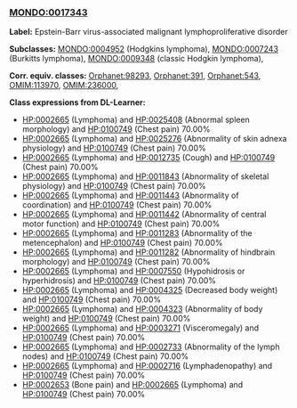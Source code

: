 
### [MONDO:0017343](http://purl.obolibrary.org/obo/MONDO_0017343)
**Label:** Epstein-Barr virus-associated malignant lymphoproliferative disorder

**Subclasses:** [MONDO:0004952](http://purl.obolibrary.org/obo/MONDO_0004952) (Hodgkins lymphoma), [MONDO:0007243](http://purl.obolibrary.org/obo/MONDO_0007243) (Burkitts lymphoma), [MONDO:0009348](http://purl.obolibrary.org/obo/MONDO_0009348) (classic Hodgkin lymphoma), 

**Corr. equiv. classes:** [Orphanet:98293](http://www.orpha.net/ORDO/Orphanet_98293), [Orphanet:391](http://www.orpha.net/ORDO/Orphanet_391), [Orphanet:543](http://www.orpha.net/ORDO/Orphanet_543), [OMIM:113970](http://purl.obolibrary.org/obo/OMIM_113970), [OMIM:236000](http://purl.obolibrary.org/obo/OMIM_236000), 

**Class expressions from DL-Learner:**

- [HP:0002665](http://purl.obolibrary.org/obo/HP_0002665) (Lymphoma) and [HP:0025408](http://purl.obolibrary.org/obo/HP_0025408) (Abnormal spleen morphology) and [HP:0100749](http://purl.obolibrary.org/obo/HP_0100749) (Chest pain) 70.00%
- [HP:0002665](http://purl.obolibrary.org/obo/HP_0002665) (Lymphoma) and [HP:0025276](http://purl.obolibrary.org/obo/HP_0025276) (Abnormality of skin adnexa physiology) and [HP:0100749](http://purl.obolibrary.org/obo/HP_0100749) (Chest pain) 70.00%
- [HP:0002665](http://purl.obolibrary.org/obo/HP_0002665) (Lymphoma) and [HP:0012735](http://purl.obolibrary.org/obo/HP_0012735) (Cough) and [HP:0100749](http://purl.obolibrary.org/obo/HP_0100749) (Chest pain) 70.00%
- [HP:0002665](http://purl.obolibrary.org/obo/HP_0002665) (Lymphoma) and [HP:0011843](http://purl.obolibrary.org/obo/HP_0011843) (Abnormality of skeletal physiology) and [HP:0100749](http://purl.obolibrary.org/obo/HP_0100749) (Chest pain) 70.00%
- [HP:0002665](http://purl.obolibrary.org/obo/HP_0002665) (Lymphoma) and [HP:0011443](http://purl.obolibrary.org/obo/HP_0011443) (Abnormality of coordination) and [HP:0100749](http://purl.obolibrary.org/obo/HP_0100749) (Chest pain) 70.00%
- [HP:0002665](http://purl.obolibrary.org/obo/HP_0002665) (Lymphoma) and [HP:0011442](http://purl.obolibrary.org/obo/HP_0011442) (Abnormality of central motor function) and [HP:0100749](http://purl.obolibrary.org/obo/HP_0100749) (Chest pain) 70.00%
- [HP:0002665](http://purl.obolibrary.org/obo/HP_0002665) (Lymphoma) and [HP:0011283](http://purl.obolibrary.org/obo/HP_0011283) (Abnormality of the metencephalon) and [HP:0100749](http://purl.obolibrary.org/obo/HP_0100749) (Chest pain) 70.00%
- [HP:0002665](http://purl.obolibrary.org/obo/HP_0002665) (Lymphoma) and [HP:0011282](http://purl.obolibrary.org/obo/HP_0011282) (Abnormality of hindbrain morphology) and [HP:0100749](http://purl.obolibrary.org/obo/HP_0100749) (Chest pain) 70.00%
- [HP:0002665](http://purl.obolibrary.org/obo/HP_0002665) (Lymphoma) and [HP:0007550](http://purl.obolibrary.org/obo/HP_0007550) (Hypohidrosis or hyperhidrosis) and [HP:0100749](http://purl.obolibrary.org/obo/HP_0100749) (Chest pain) 70.00%
- [HP:0002665](http://purl.obolibrary.org/obo/HP_0002665) (Lymphoma) and [HP:0004325](http://purl.obolibrary.org/obo/HP_0004325) (Decreased body weight) and [HP:0100749](http://purl.obolibrary.org/obo/HP_0100749) (Chest pain) 70.00%
- [HP:0002665](http://purl.obolibrary.org/obo/HP_0002665) (Lymphoma) and [HP:0004323](http://purl.obolibrary.org/obo/HP_0004323) (Abnormality of body weight) and [HP:0100749](http://purl.obolibrary.org/obo/HP_0100749) (Chest pain) 70.00%
- [HP:0002665](http://purl.obolibrary.org/obo/HP_0002665) (Lymphoma) and [HP:0003271](http://purl.obolibrary.org/obo/HP_0003271) (Visceromegaly) and [HP:0100749](http://purl.obolibrary.org/obo/HP_0100749) (Chest pain) 70.00%
- [HP:0002665](http://purl.obolibrary.org/obo/HP_0002665) (Lymphoma) and [HP:0002733](http://purl.obolibrary.org/obo/HP_0002733) (Abnormality of the lymph nodes) and [HP:0100749](http://purl.obolibrary.org/obo/HP_0100749) (Chest pain) 70.00%
- [HP:0002665](http://purl.obolibrary.org/obo/HP_0002665) (Lymphoma) and [HP:0002716](http://purl.obolibrary.org/obo/HP_0002716) (Lymphadenopathy) and [HP:0100749](http://purl.obolibrary.org/obo/HP_0100749) (Chest pain) 70.00%
- [HP:0002653](http://purl.obolibrary.org/obo/HP_0002653) (Bone pain) and [HP:0002665](http://purl.obolibrary.org/obo/HP_0002665) (Lymphoma) and [HP:0100749](http://purl.obolibrary.org/obo/HP_0100749) (Chest pain) 70.00%


